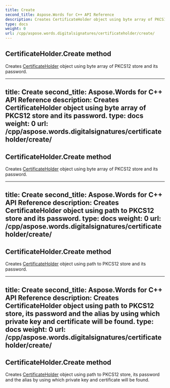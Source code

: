 ```yaml
---
title: Create
second_title: Aspose.Words for C++ API Reference
description: Creates CertificateHolder object using byte array of PKCS12 store and its password. 
type: docs
weight: 0
url: /cpp/aspose.words.digitalsignatures/certificateholder/create/
---
```

## CertificateHolder.Create method


Creates [CertificateHolder](./) object using byte array of PKCS12 store and its password.

---
title: Create
second_title: Aspose.Words for C++ API Reference
description: Creates CertificateHolder object using byte array of PKCS12 store and its password. 
type: docs
weight: 0
url: /cpp/aspose.words.digitalsignatures/certificateholder/create/
---
## CertificateHolder.Create method


Creates [CertificateHolder](./) object using byte array of PKCS12 store and its password.

---
title: Create
second_title: Aspose.Words for C++ API Reference
description: Creates CertificateHolder object using path to PKCS12 store and its password. 
type: docs
weight: 0
url: /cpp/aspose.words.digitalsignatures/certificateholder/create/
---
## CertificateHolder.Create method


Creates [CertificateHolder](./) object using path to PKCS12 store and its password.

---
title: Create
second_title: Aspose.Words for C++ API Reference
description: Creates CertificateHolder object using path to PKCS12 store, its password and the alias by using which private key and certificate will be found. 
type: docs
weight: 0
url: /cpp/aspose.words.digitalsignatures/certificateholder/create/
---
## CertificateHolder.Create method


Creates [CertificateHolder](./) object using path to PKCS12 store, its password and the alias by using which private key and certificate will be found.

